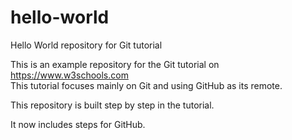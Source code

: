 # hello-world
Hello World repository for Git tutorial

This is an example repository for the Git tutorial on https://www.w3schools.com  
This tutorial focuses mainly on Git and using GitHub as its remote.

This repository is built step by step in the tutorial.

It now includes steps for GitHub.
